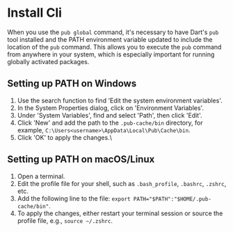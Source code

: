 # Install Cli

When you use the `pub global` command, it's necessary to have Dart's `pub` tool installed and the PATH environment variable updated to include the location of the `pub` command. This allows you to execute the `pub` command from anywhere in your system, which is especially important for running globally activated packages.



## Setting up PATH on Windows

1. Use the search function to find 'Edit the system environment variables'.
2. In the System Properties dialog, click on 'Environment Variables'.
3. Under 'System Variables', find and select 'Path', then click 'Edit'.
4. Click 'New' and add the path to the `.pub-cache/bin` directory, for example, `C:\Users<username>\AppData\Local\Pub\Cache\bin`.
5. Click 'OK' to apply the changes.\


## Setting up PATH on macOS/Linux

1. Open a terminal.
2. Edit the profile file for your shell, such as `.bash_profile`, `.bashrc`, `.zshrc`, etc.
3. Add the following line to the file: `export PATH="$PATH":"$HOME/.pub-cache/bin"`.
4. To apply the changes, either restart your terminal session or source the profile file, e.g., `source ~/.zshrc`.
